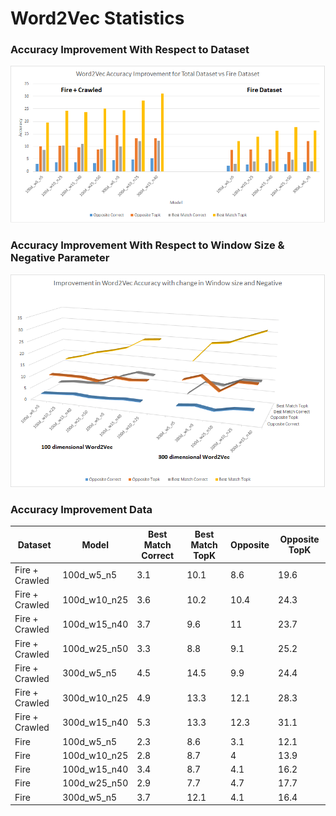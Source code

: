 # Word2Vec Statistics

### Accuracy Improvement With Respect to Dataset 

![Accuracy Improvement](../data/Word2Vec_Results_Plot.png)

### Accuracy Improvement With Respect to Window Size & Negative Parameter

![Accuracy Improvement](../data/best_window_negative_plot.png)



### Accuracy Improvement Data

| Dataset        | Model        | Best Match Correct | Best Match TopK | Opposite | Opposite TopK |
|----------------|--------------|--------------------|-----------------|----------|---------------|
| Fire + Crawled | 100d_w5_n5   | 3.1                | 10.1            | 8.6      | 19.6          |
| Fire + Crawled | 100d_w10_n25 | 3.6                | 10.2            | 10.4     | 24.3          |
| Fire + Crawled | 100d_w15_n40 | 3.7                | 9.6             | 11       | 23.7          |
| Fire + Crawled | 100d_w25_n50 | 3.3                | 8.8             | 9.1      | 25.2          |
| Fire + Crawled | 300d_w5_n5   | 4.5                | 14.5            | 9.9      | 24.4          |
| Fire + Crawled | 300d_w10_n25 | 4.9                | 13.3            | 12.1     | 28.3          |
| Fire + Crawled | 300d_w15_n40 | 5.3                | 13.3            | 12.3     | 31.1          |
| Fire           | 100d_w5_n5   | 2.3                | 8.6             | 3.1      | 12.1          |
| Fire           | 100d_w10_n25 | 2.8                | 8.7             | 4        | 13.9          |
| Fire           | 100d_w15_n40 | 3.4                | 8.7             | 4.1      | 16.2          |
| Fire           | 100d_w25_n50 | 2.9                | 7.7             | 4.7      | 17.7          |
| Fire           | 300d_w5_n5   | 3.7                | 12.1            | 4.1      | 16.4          |
